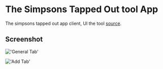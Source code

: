 The Simpsons Tapped Out tool App
================================

The simpsons tapped out app client, UI the tool [source](https://github.com/schdub/tsto).

Screenshot
----------

!['General Tab'](/core/static/media/screenshot_1.png)

!['Add Tab'](/core/static/media/screenshot.png)
